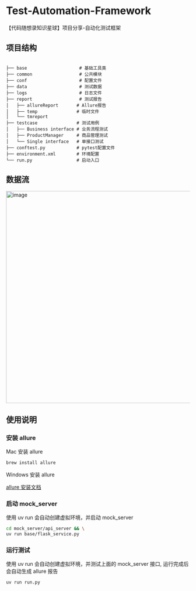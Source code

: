 # Test-Automation-Framework

【代码随想录知识星球】项目分享-自动化测试框架

## 项目结构

```text

├── base                    # 基础工具类
├── common                  # 公共模块
├── conf                    # 配置文件
├── data                    # 测试数据
├── logs                    # 日志文件
├── report                  # 测试报告
│   ├── allureReport       # Allure报告
│   ├── temp               # 临时文件
│   └── tmreport           
├── testcase               # 测试用例
│   ├── Business interface # 业务流程测试
│   ├── ProductManager     # 商品管理测试
│   └── Single interface   # 单接口测试
├── conftest.py            # pytest配置文件
├── environment.xml        # 环境配置
└── run.py                 # 启动入口
```
## 数据流
<img width="580" alt="image" src="https://github.com/user-attachments/assets/b0e3ba19-ec0c-46b1-93a4-0c3741100171" />

## 使用说明

### 安装 allure

Mac 安装 allure

```bash
brew install allure
```

Windows 安装 allure

[allure 安装文档](https://allurereport.org/docs/install-for-windows/)

### 启动 mock_server

使用 uv run 会自动创建虚拟环境，并启动 mock_server

```bash
cd mock_server/api_server && \
uv run base/flask_service.py 
```

### 运行测试

使用 uv run 会自动创建虚拟环境，并测试上面的 mock_server 接口, 运行完成后会自动生成 allure 报告

```bash
uv run run.py
```
